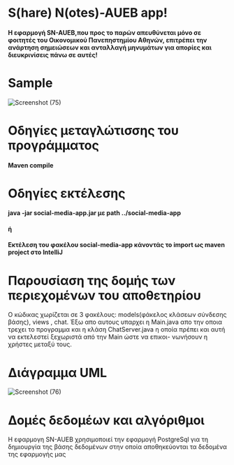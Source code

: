 # S(hare) N(otes)-AUEB app!
#### Η εφαρμογή SN-AUEB,που προς το παρών απευθύνεται μόνο σε φοιτητές του Οικονομικού Πανεπηστημίου Αθηνών, επιτρέπει την ανάρτηση σημειώσεων και ανταλλαγή μηνυμάτων για απορίες και διευκρινίσεις πάνω σε αυτές!
# Sample
![Screenshot (75)](https://user-images.githubusercontent.com/76211868/212957440-1ecb51d6-79e5-44ad-97f8-5de7bf090c2d.png)

# Οδηγίες μεταγλώτισσης του προγράμματος
#### Maven compile

# Οδηγίες εκτέλεσης 

####  java -jar social-media-app.jar με path ../social-media-app 
 #### ή
#### Εκτέλεση του φακέλου social-media-app κάνοντάς το import ως maven project στο IntelliJ 

# Παρουσίαση της δομής των περιεχομένων του αποθετηρίου
Ο κώδικας χωρίζεται σε 3 φακέλους: models(φάκελος κλάσεων σύνδεσης βάσης), views , chat. Έξω απο αυτους υπαρχει η Main.java απo την οποια
τρεχει το προγραμμα και η κλάση ChatServer.java η οποία πρέπει και αυτή να εκτελεστεί ξεχωριστά από την Main ώστε να επικοι-
νωνήσουν η χρήστες μεταξύ τους.

# Διάγραμμα UML
![Screenshot (76)](https://user-images.githubusercontent.com/76211868/212967459-15ed0fea-84d3-47a8-b8dc-58b830afa83e.png)

# Δομές δεδομέων και αλγόριθμοι
Η εφαρμογη SN-AUEB χρησιμοποιεί την εφαρμογή PostgreSql για τη δημιουργία της βάσης δεδομένων στην οποία αποθηκεύονται τα δεδομένα της εφαρμογής μας



